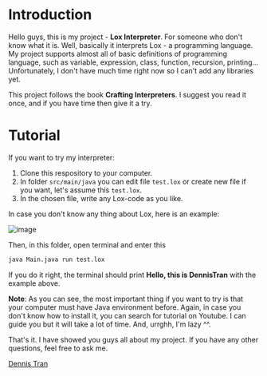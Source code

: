 # Introduction
Hello guys, this is my project - **Lox Interpreter**. For someone who don't know what it is. Well, basically it interprets Lox - a programming language. My project supports almost all of basic definitions of programming language, such as variable, expression, class, function, recursion, printing... Unfortunately, I don't have much time right now so I can't add any libraries yet.

This project follows the book **Crafting Interpreters**. I suggest you read it once, and if you have time then give it a try.

# Tutorial
If you want to try my interpreter:
  1. Clone this respository to your computer.
  2. In folder `src/main/java` you can edit file `test.lox` or create new file if you want, let's assume this `test.lox`.
  3. In the chosen file, write any Lox-code as you like.

In case you don't know any thing about Lox, here is an example:

![image](https://github.com/user-attachments/assets/366514ef-1353-4894-b262-063b8a71ba01)

Then, in this folder, open terminal and enter this 

```sh
java Main.java run test.lox
```
If you do it right, the terminal should print **Hello, this is DennisTran** with the example above.

**Note**: As you can see, the most important thing if you want to try is that your computer must have Java environment before. Again, in case you don't know how to install it, you can search for tutorial on Youtube. I can guide you but it will take a lot of time. And, urrghh, I'm lazy ^^.

That's it. I have showed you guys all about my project. If you have any other questions, feel free to ask me.

[Dennis Tran](https://www.facebook.com/DennisTran1402)
